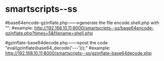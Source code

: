 # smartscripts--ss

#base64encode-gzinflate.php--->generate the file encode.shell.php with "<?php eval(gzinflate(base64_decode('---'))); ?>":
#example: http://192.168.10.11:8000/smartscripts--ss/base64encode-gzinflate.php?times=5&filename=shell.php

#gzinflate-base64decode.php--->post the code "eval(gzinflate(base64_decode('---')));"
#example: http://192.168.10.11:8000/smartscripts--ss/gzinflate-base64decode.php

